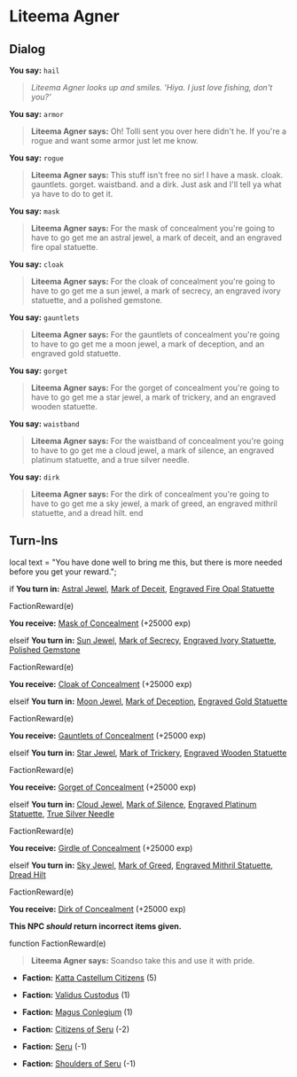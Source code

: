 # Liteema Agner
## Dialog

**You say:** `hail`



>*Liteema Agner looks up and smiles.  'Hiya. I just love fishing, don't you?'*

**You say:** `armor`



>**Liteema Agner says:** Oh! Tolli sent you over here didn't he. If you're a rogue and want some armor just let me know.

**You say:** `rogue`



>**Liteema Agner says:** This stuff isn't free no sir! I have a mask. cloak. gauntlets. gorget. waistband. and a dirk.  Just ask and I'll tell ya what ya have to do to get it.

**You say:** `mask`



>**Liteema Agner says:** For the mask of concealment you're going to have to go get me an astral jewel, a mark of deceit, and an engraved fire opal statuette.

**You say:** `cloak`



>**Liteema Agner says:** For the cloak of concealment you're going to have to go get me a sun jewel, a mark of secrecy, an engraved ivory statuette, and a polished gemstone.

**You say:** `gauntlets`



>**Liteema Agner says:** For the gauntlets of concealment you're going to have to go get me a moon jewel, a mark of deception, and an engraved gold statuette.

**You say:** `gorget`



>**Liteema Agner says:** For the gorget of concealment you're going to have to go get me a star jewel, a mark of trickery, and an engraved wooden statuette.

**You say:** `waistband`



>**Liteema Agner says:** For the waistband of concealment you're going to have to go get me a cloud jewel, a mark of silence, an engraved platinum statuette, and a true silver needle.

**You say:** `dirk`



>**Liteema Agner says:** For the dirk of concealment you're going to have to go get me a sky jewel, a mark of greed, an engraved mithril statuette, and a dread hilt.
end

## Turn-Ins



local text = "You have done well to bring me this, but there is more needed before you get your reward.";



if **You turn in:** [Astral Jewel](/item/4494), [Mark of Deceit](/item/5287), [Engraved Fire Opal Statuette](/item/5288)


FactionReward(e)


 **You receive:**  [Mask of Concealment](/item/3795) (+25000 exp)

elseif **You turn in:** [Sun Jewel](/item/4488), [Mark of Secrecy](/item/5289), [Engraved Ivory Statuette](/item/5290), [Polished Gemstone](/item/5291)


FactionReward(e)


 **You receive:**  [Cloak of Concealment](/item/3796) (+25000 exp)

elseif **You turn in:** [Moon Jewel](/item/4489), [Mark of Deception](/item/5292), [Engraved Gold Statuette](/item/5293)


FactionReward(e)


 **You receive:**  [Gauntlets of Concealment](/item/3797) (+25000 exp)

elseif **You turn in:** [Star Jewel](/item/4490), [Mark of Trickery](/item/5294), [Engraved Wooden Statuette](/item/5295)


FactionReward(e)


 **You receive:**  [Gorget of Concealment](/item/3798) (+25000 exp)

elseif **You turn in:** [Cloud Jewel](/item/4491), [Mark of Silence](/item/5285), [Engraved Platinum Statuette](/item/5297), [True Silver Needle](/item/5298)


FactionReward(e)


 **You receive:**  [Girdle of Concealment](/item/3799) (+25000 exp)

elseif **You turn in:** [Sky Jewel](/item/4492), [Mark of Greed](/item/5299), [Engraved Mithril Statuette](/item/5326), [Dread Hilt](/item/5327)


FactionReward(e)


 **You receive:**  [Dirk of Concealment](/item/3800) (+25000 exp)

**This NPC *should* return incorrect items given.**

function FactionReward(e)

>**Liteema Agner says:** Soandso take this and use it with pride.

* __Faction:__ [Katta Castellum Citizens](/faction/1502) (5)

* __Faction:__ [Validus Custodus](/faction/1503) (1)

* __Faction:__ [Magus Conlegium](/faction/1504) (1)

* __Faction:__ [Citizens of Seru](/faction/1499) (-2)

* __Faction:__ [Seru](/faction/1483) (-1)

* __Faction:__ [Shoulders of Seru](/faction/1487) (-1)
